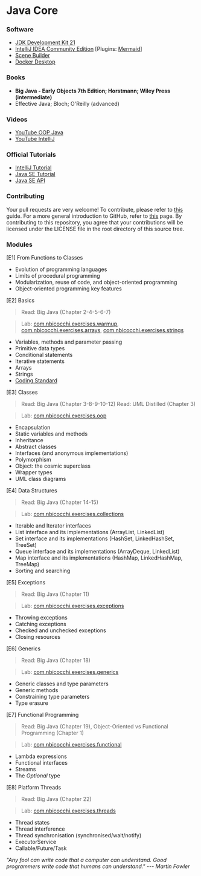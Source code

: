 # Java Core

### Software

* [JDK Development Kit 21](https://www.oracle.com/it/java/technologies/downloads/)
* [IntelliJ IDEA Community Edition](https://www.jetbrains.com/idea/) [Plugins: [Mermaid](https://plugins.jetbrains.com/plugin/20146-mermaid)]
* [Scene Builder](https://gluonhq.com/products/scene-builder/)
* [Docker Desktop](https://www.docker.com/products/docker-desktop/)

### Books
* **Big Java - Early Objects 7th Edition; Horstmann; Wiley Press (intermediate)**
* Effective Java; Bloch; O'Reilly (advanced)

### Videos
* [YouTube OOP Java](https://www.youtube.com/watch?v=y3H3xwI0prM&list=PLhlcRDRHVUzTruZmXalUSJAK26pouP8ST)
* [YouTube IntelliJ](https://www.youtube.com/c/intellijidea/videos)

### Official Tutorials
* [IntelliJ Tutorial](https://www.jetbrains.com/idea/resources/)
* [Java SE Tutorial](https://dev.java/)
* [Java SE API](https://docs.oracle.com/en/java/javase/21/docs/api/index.html)

### Contributing
Your pull requests are very welcome! To contribute, please refer to [this](https://docs.github.com/en/pull-requests/collaborating-with-pull-requests/proposing-changes-to-your-work-with-pull-requests/creating-a-pull-request) guide. For a more general introduction to GitHub, refer to [this](https://github.com/skills/) page. By contributing to this repository, you agree that your contributions will be licensed under the LICENSE file in the root directory of this source tree.

### Modules
[E1] From Functions to Classes

* Evolution of programming languages
* Limits of procedural programming
* Modularization, reuse of code, and object-oriented programming
* Object-oriented programming key features

[E2] Basics

> Read: Big Java (Chapter 2-4-5-6-7)

> Lab:
> [com.nbicocchi.exercises.warmup](code/exercises/src/main/java/com/nbicocchi/exercises/warmup),
> [com.nbicocchi.exercises.arrays](code/exercises/src/main/java/com/nbicocchi/exercises/arrays),
> [com.nbicocchi.exercises.strings](code/exercises/src/main/java/com/nbicocchi/exercises/strings) 

* Variables, methods and parameter passing
* Primitive data types
* Conditional statements
* Iterative statements
* Arrays
* Strings
* [Coding Standard](books/Java-Coding-Standard.pdf)

[E3] Classes

> Read: Big Java (Chapter 3-8-9-10-12)
> Read: UML Distilled (Chapter 3)

> Lab: [com.nbicocchi.exercises.oop](code/exercises/src/main/java/com/nbicocchi/exercises/oop)

* Encapsulation
* Static variables and methods
* Inheritance
* Abstract classes
* Interfaces (and anonymous implementations)
* Polymorphism
* Object: the cosmic superclass
* Wrapper types
* UML class diagrams 

[E4] Data Structures

> Read: Big Java (Chapter 14-15)

> Lab: [com.nbicocchi.exercises.collections](code/exercises/src/main/java/com/nbicocchi/exercises/collections)

* Iterable and Iterator interfaces
* List interface and its implementations (ArrayList, LinkedList)
* Set interface and its implementations (HashSet, LinkedHashSet, TreeSet)
* Queue interface and its implementations (ArrayDeque, LinkedList)
* Map interface and its implementations (HashMap, LinkedHashMap, TreeMap)
* Sorting and searching

[E5] Exceptions

> Read: Big Java (Chapter 11)

> Lab: [com.nbicocchi.exercises.exceptions](code/exercises/src/main/java/com/nbicocchi/exercises/exceptions)

* Throwing exceptions
* Catching exceptions
* Checked and unchecked exceptions
* Closing resources

[E6] Generics

> Read: Big Java (Chapter 18)

> Lab: [com.nbicocchi.exercises.generics](code/exercises/src/main/java/com/nbicocchi/exercises/generics)

* Generic classes and type parameters
* Generic methods
* Constraining type parameters
* Type erasure

[E7] Functional Programming

> Read: Big Java (Chapter 19), 
> Object-Oriented vs Functional Programming (Chapter 1)

> Lab: [com.nbicocchi.exercises.functional](code/exercises/src/main/java/com/nbicocchi/exercises/functional)

* Lambda expressions
* Functional interfaces
* Streams
* The *Optional* type

[E8] Platform Threads

> Read: Big Java (Chapter 22)

> Lab: [com.nbicocchi.exercises.threads](code/exercises/src/main/java/com/nbicocchi/exercises/threads)

* Thread states
* Thread interference
* Thread synchronisation (synchronised/wait/notify)
* ExecutorService
* Callable/Future/Task

*"Any fool can write code that a computer can understand. Good programmers write code that humans can understand." --- Martin Fowler*
